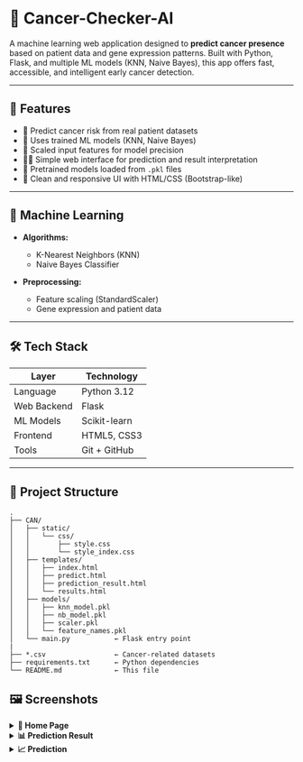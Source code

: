 # 🧠 Cancer-Checker-AI

A machine learning web application designed to **predict cancer presence** based on patient data and gene expression patterns. Built with Python, Flask, and multiple ML models (KNN, Naive Bayes), this app offers fast, accessible, and intelligent early cancer detection.

---

## 🚀 Features

- 🧬 Predict cancer risk from real patient datasets
- 🧪 Uses trained ML models (KNN, Naive Bayes)
- 🧮 Scaled input features for model precision
- 🧑‍⚕️ Simple web interface for prediction and result interpretation
- 💾 Pretrained models loaded from `.pkl` files
- 🎨 Clean and responsive UI with HTML/CSS (Bootstrap-like)

---

## 🧠 Machine Learning

- **Algorithms:**  
  - K-Nearest Neighbors (KNN)  
  - Naive Bayes Classifier  

- **Preprocessing:**  
  - Feature scaling (StandardScaler)  
  - Gene expression and patient data  

---

## 🛠️ Tech Stack

| Layer       | Technology       |
|-------------|------------------|
| Language    | Python 3.12       |
| Web Backend | Flask             |
| ML Models   | Scikit-learn      |
| Frontend    | HTML5, CSS3       |
| Tools       | Git + GitHub      |

---

## 📁 Project Structure

```text
.
├── CAN/
│   ├── static/
│   │   └── css/
│   │       ├── style.css
│   │       └── style_index.css
│   ├── templates/
│   │   ├── index.html
│   │   ├── predict.html
│   │   ├── prediction_result.html
│   │   └── results.html
│   ├── models/
│   │   ├── knn_model.pkl
│   │   ├── nb_model.pkl
│   │   ├── scaler.pkl
│   │   └── feature_names.pkl
│   └── main.py           ← Flask entry point
|
├── *.csv                 ← Cancer-related datasets
├── requirements.txt      ← Python dependencies
└── README.md             ← This file
```
## 🖼️ Screenshots

<details>
<summary><strong>🧪 Home Page</strong></summary>

<br>

![image](https://github.com/user-attachments/assets/cf0029ab-c2d2-4a59-9341-3445b08ff1a3)
</details>

<details>
<summary><strong>📊 Prediction Result</strong></summary>

<br>

![image](https://github.com/user-attachments/assets/a405efe0-7b6c-43af-8602-4f898048e15e)

</details>

<details>
<summary><strong>📈 Prediction</strong></summary>

<br>

![image](https://github.com/user-attachments/assets/40590b1a-8f3e-4116-a427-dac51eda9bb4)

</details>
